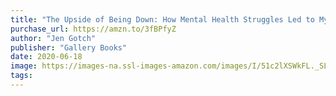 ```yaml
---
title: "The Upside of Being Down: How Mental Health Struggles Led to My Greatest Successes in Work and Life"
purchase_url: https://amzn.to/3fBPfyZ
author: "Jen Gotch"
publisher: "Gallery Books"
date: 2020-06-18
image: https://images-na.ssl-images-amazon.com/images/I/51c2lXSWkFL._SL75_.jpg
tags:
---
```


